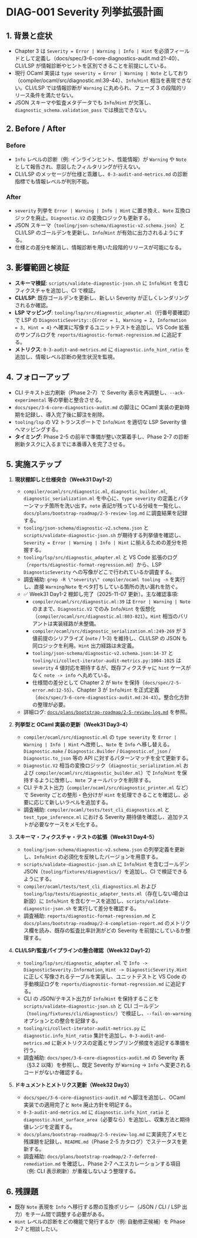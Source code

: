 # DIAG-001 Severity 列挙拡張計画

## 1. 背景と症状
- Chapter 3 は `Severity = Error | Warning | Info | Hint` を必須フィールドとして定義し（docs/spec/3-6-core-diagnostics-audit.md:21-40）、CLI/LSP が情報診断やヒントを区別できることを前提にしている。  
- 現行 OCaml 実装は `type severity = Error | Warning | Note` としており（compiler/ocaml/src/diagnostic.ml:39-44）、`Info`/`Hint` 相当を表現できない。CLI/LSP では情報診断が `Warning` に丸められ、フェーズ 3 の段階的リリース条件を満たせない。  
- JSON スキーマや監査メタデータでも `Info`/`Hint` が欠落し、`diagnostic_schema.validation_pass` では検出できない。

## 2. Before / After
### Before
- `Info` レベルの診断（例: インラインヒント、性能情報）が `Warning` や `Note` として報告され、意図したフィルタリングが行えない。  
- CLI/LSP のメッセージが仕様と乖離し、`0-3-audit-and-metrics.md` の診断指標でも情報レベルが判別不能。

### After
- `severity` 列挙を `Error | Warning | Info | Hint` に置き換え、`Note` 互換ロジックを廃止。`Diagnostic.V2` の変換ロジックも更新する。  
- JSON スキーマ（`tooling/json-schema/diagnostic-v2.schema.json`）と CLI/LSP のゴールデンを更新し、`Info`/`Hint` が有効に出力されるようにする。  
- 仕様との差分を解消し、情報診断を用いた段階的リリースが可能になる。

## 3. 影響範囲と検証
- **スキーマ検証**: `scripts/validate-diagnostic-json.sh` に `Info`/`Hint` を含むフィクスチャを追加し、CI で検証。  
- **CLI/LSP**: 既存ゴールデンを更新し、新しい Severity が正しくレンダリングされるか確認。  
- **LSP マッピング**: `tooling/lsp/src/diagnostic_adapter.ml`（行番号要確認）で LSP の `DiagnosticSeverity::{Error = 1, Warning = 2, Information = 3, Hint = 4}` へ確実に写像するユニットテストを追加し、VS Code 拡張のサンプルログを `reports/diagnostic-format-regression.md` に追記する。  
- **メトリクス**: `0-3-audit-and-metrics.md` に `diagnostic.info_hint_ratio` を追加し、情報レベル診断の発生状況を監視。

## 4. フォローアップ
- CLI テキスト出力刷新（Phase 2-7）で Severity 表示を再調整し、`--ack-experimental` 等の挙動と整合させる。  
- `docs/spec/3-6-core-diagnostics-audit.md` の脚注に OCaml 実装の更新時期を記録し、導入完了後に脚注を削除。  
- `tooling/lsp` の V2 トランスポートで `Info`/`Hint` を適切な LSP Severity 値へマッピングする。
- **タイミング**: Phase 2-5 の前半で準備が整い次第着手し、Phase 2-7 の診断刷新タスクに入るまでに本番導入を完了させる。

## 5. 実施ステップ
1. **現状棚卸しと仕様突合（Week31 Day1-2）**
   - `compiler/ocaml/src/diagnostic.ml`, `diagnostic_builder.ml`, `diagnostic_serialization.ml` を中心に、`type severity` の定義とパターンマッチ箇所を洗い出す。`note` 表記が残っている分岐を一覧化し、`docs/plans/bootstrap-roadmap/2-5-review-log.md` に調査結果を記録する。
   - `tooling/json-schema/diagnostic-v2.schema.json` と `scripts/validate-diagnostic-json.sh` が期待する列挙値を確認し、`Severity = Error | Warning | Info | Hint` に揃えるための差分を把握する。
   - `tooling/lsp/src/diagnostic_adapter.ml` と VS Code 拡張のログ（`reports/diagnostic-format-regression.md`）から、LSP `DiagnosticSeverity` への写像がどこで行われているか調査する。
   - 調査補助: `grep -R \"severity\" compiler/ocaml tooling -n` を実行し、直接 `Warning`/`Note` をベタ打ちしている箇所の洗い漏れを防ぐ。
   - ✅ Week31 Day1-2 棚卸し完了（2025-11-07 更新）。主な確認事項:
     - `compiler/ocaml/src/diagnostic.ml:39` は `Error | Warning | Note` のままで、`Diagnostic.V2` でのみ `Info`/`Hint` を仮想化（`compiler/ocaml/src/diagnostic.ml:803-821`）。`Hint` 相当のバリアントは実装経路が未整備。
     - `compiler/ocaml/src/diagnostic_serialization.ml:249-269` が 3 値前提のシリアライズ (`note` / 1-3) を維持し、CLI/LSP の JSON も同ロジックを利用。`Hint` 出力経路は未定義。
     - `tooling/json-schema/diagnostic-v2.schema.json:14-37` と `tooling/ci/collect-iterator-audit-metrics.py:1004-1025` は `severity` 4 値対応を期待するが、既存フィクスチャに `hint` ケースがなく `note -> info` へ丸めている。
     - 仕様間の差分として Chapter 2 が `Note` を保持（`docs/spec/2-5-error.md:12-55`）、Chapter 3 が `Info`/`Hint` を正式定義（`docs/spec/3-6-core-diagnostics-audit.md:24-43`）。整合化方針の整理が必要。
   - 詳細ログ: [`docs/plans/bootstrap-roadmap/2-5-review-log.md`](../2-5-review-log.md#2-5-レビュー記録--diag-001-week31-day1-2-現状棚卸し2025-11-07-更新) を参照。

2. **列挙型と OCaml 実装の更新（Week31 Day3-4）**  
   - `compiler/ocaml/src/diagnostic.ml` の `type severity` を `Error | Warning | Info | Hint` へ改修し、`Note` を `Info` へ移し替える。`Diagnostic.make` / `Diagnostic.Builder` / `Diagnostic.of_json` / `Diagnostic.to_json` 等の API に対するパターンマッチを全て更新する。  
   - `Diagnostic.V2` 相当の変換ロジック（`diagnostic_serialization.ml` および `compiler/ocaml/src/diagnostic_builder.ml`）で `Info`/`Hint` を保持するように改修し、`Note` フォールバックを削除する。  
   - CLI テキスト出力（`compiler/ocaml/src/diagnostic_printer.ml` など）で Severity ごとの整形・色分けが `Hint` を処理できることを確認し、必要に応じて新しいラベルを追加する。  
   - 調査補助: `compiler/ocaml/tests/test_cli_diagnostics.ml` と `test_type_inference.ml` における Severity 期待値を確認し、追加テストが必要なケースをメモ化する。

3. **スキーマ・フィクスチャ・テストの拡張（Week31 Day4-5）**  
   - `tooling/json-schema/diagnostic-v2.schema.json` の列挙定義を更新し、`Info`/`Hint` の必須化を反映したバージョンを用意する。  
   - `scripts/validate-diagnostic-json.sh` に `Info`/`Hint` を含むゴールデン JSON（`tooling/fixtures/diagnostics/`）を追加し、CI で検証できるようにする。  
   - `compiler/ocaml/tests/test_cli_diagnostics.ml` および `tooling/lsp/tests/diagnostic_adapter_tests.ml`（存在しない場合は新設）に `Info`/`Hint` を含むケースを追加し、`scripts/validate-diagnostic-json.sh` を実行して差分を確認する。  
   - 調査補助: `reports/diagnostic-format-regression.md` と `docs/plans/bootstrap-roadmap/2-4-completion-report.md` のメトリクス欄を読み、既存の監査比率計測がどの Severity を前提にしているか整理する。

4. **CLI/LSP/監査パイプラインの整合確認（Week32 Day1-2）**  
   - `tooling/lsp/src/diagnostic_adapter.ml` で `Info -> DiagnosticSeverity.Information`, `Hint -> DiagnosticSeverity.Hint` に正しく写像されるテーブルを実装し、ユニットテストと VS Code の手動検証ログを `reports/diagnostic-format-regression.md` に追記する。  
   - CLI の JSON/テキスト出力が `Info`/`Hint` を保持することを `scripts/validate-diagnostic-json.sh` と CLI ゴールデン（`tooling/fixtures/cli/diagnostics/`）で検証し、`--fail-on-warning` オプションとの整合を記録する。  
   - `tooling/ci/collect-iterator-audit-metrics.py` に `diagnostic.info_hint_ratio` 集計を追加し、`0-3-audit-and-metrics.md` に新メトリクスの定義とサンプリング頻度を追記する準備を行う。  
   - 調査補助: `docs/spec/3-6-core-diagnostics-audit.md` の Severity 表（§3.2 以降）を参照し、既定 Severity が `Warning` → `Info` へ変更されるコードがないか確認する。

5. **ドキュメントとメトリクス更新（Week32 Day3）**  
   - `docs/spec/3-6-core-diagnostics-audit.md` へ脚注を追加し、OCaml 実装での適用完了と `Note` 廃止方針を明記する。  
   - `0-3-audit-and-metrics.md` に `diagnostic.info_hint_ratio` と `diagnostic.hint_surface_area`（必要なら）を追加し、収集方法と期待値レンジを定義する。  
   - `docs/plans/bootstrap-roadmap/2-5-review-log.md` に実装完了メモと残課題を記録し、`README.md`（Phase 2-5 カタログ）でステータスを更新する。  
   - 調査補助: `docs/plans/bootstrap-roadmap/2-7-deferred-remediation.md` を確認し、Phase 2-7 へエスカレーションする項目（例: CLI 表示刷新）が重複しないよう整理する。

## 6. 残課題
- 既存 `Note` 表現を `Info` へ移行する際の互換ポリシー（JSON / CLI / LSP 出力）をチーム間で調整する必要がある。  
- `Hint` レベルの診断をどの機能で発行するか（例: 自動修正候補）を Phase 2-7 と相談したい。
